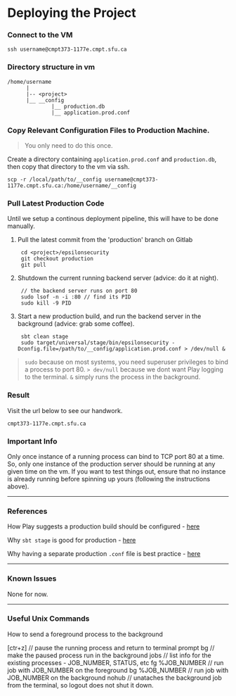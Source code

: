 # Deploying the Project

### Connect to the VM

	ssh username@cmpt373-1177e.cmpt.sfu.ca

### Directory structure in vm

    /home/username
          |
          |-- <project>
          |__ __config
                  |__ production.db
                  |__ application.prod.conf

### Copy Relevant Configuration Files to Production Machine.

> You only need to do this once.

Create a directory containing `application.prod.conf` and `production.db`, then copy that directory to the vm via ssh.
	
	scp -r /local/path/to/__config username@cmpt373-1177e.cmpt.sfu.ca:/home/username/__config

### Pull Latest Production Code

Until we setup a continous deployment pipeline, this will have to be done manually.

1. Pull the latest commit from the 'production' branch on Gitlab
	
		cd <project>/epsilonsecurity
		git checkout production
		git pull

2. Shutdown the current running backend server (advice: do it at night).
	
		// the backend server runs on port 80
		sudo lsof -n -i :80 // find its PID
		sudo kill -9 PID

3. Start a new production build, and run the backend server in the background (advice: grab some coffee).

		sbt clean stage
		sudo target/universal/stage/bin/epsilonsecurity -Dconfig.file=/path/to/__config/application.prod.conf > /dev/null &

> `sudo` because on most systems, you need superuser privileges to bind a process to port 80. `> dev/null` because we dont want Play logging to the terminal. `&` simply runs the process in the background.

### Result

Visit the url below to see our handwork.

	cmpt373-1177e.cmpt.sfu.ca

### Important Info

Only once instance of a running process can bind to TCP port 80 at a time. So, only one instance of the production server should be running at any given time on the vm. If you want to test things out, ensure that no instance is already running before spinning up yours (following the instructions above).

---

### References

How Play suggests a production build should be configured - [here](https://www.playframework.com/documentation/2.6.x/ApplicationSecret#the-application-secret)

Why `sbt stage` is good for production - [here](https://www.playframework.com/documentation/2.6.x/Deploying#running-a-production-server-in-place)

Why having a separate production `.conf` file is best practice - [here](https://www.playframework.com/documentation/2.6.x/ApplicationSecret#production-configuration-file)

---

### Known Issues

None for now.

---

### Useful Unix Commands

How to send a foreground process to the background
  
  [ctr+z]         // pause the running process and return to terminal prompt
  bg              // make the paused process run in the background
  jobs            // list info for the existing processes - JOB_NUMBER, STATUS, etc
  fg %JOB_NUMBER  // run job with JOB_NUMBER on the foreground
  bg %JOB_NUMBER  // run job with JOB_NUMBER on the background
  nohub <PID>     // unataches the background job from the terminal, so logout does not shut it down.

